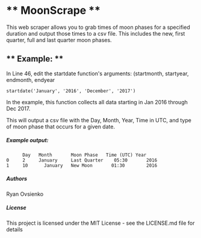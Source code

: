 # ** MoonScrape **

This web scraper allows you to grab times of moon phases for a specified duration and output those times to a csv file. This includes the new, first quarter, full and last quarter moon phases.

## ** Example: **

In Line 46, edit the startdate function's arguments: (startmonth, startyear, endmonth, endyear


`startdate('January', '2016', 'December', '2017')`

In the example, this function collects all data starting in Jan 2016 through Dec 2017.

This will output a csv file with the Day, Month, Year, Time in UTC, and type of moon phase that occurs for a given date.

##### Example output:
```
      Day 	Month   	Moon Phase 	 Time (UTC)	Year
0     2   	January 	Last Quarter    05:30     	2016
1     10      January 	New Moon 	   01:30 	    2016
```


##### Authors

Ryan Ovsienko

##### License
This project is licensed under the MIT License - see the LICENSE.md file for details
